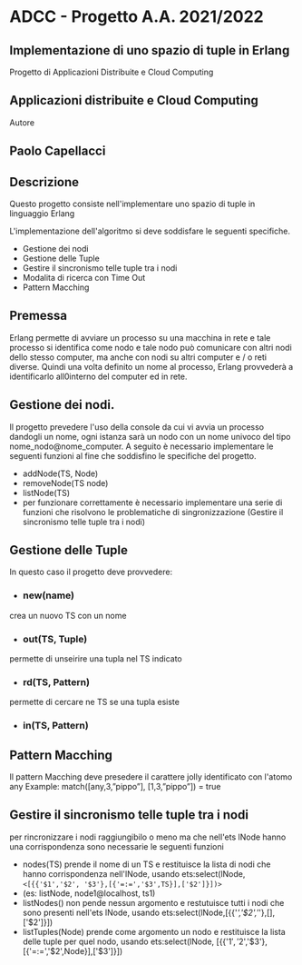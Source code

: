 # ADCC - Progetto A.A. 2021/2022 
## Implementazione di uno spazio di tuple in Erlang

Progetto di Applicazioni Distribuite e Cloud Computing 

## Applicazioni distribuite e Cloud Computing

Autore 
## Paolo Capellacci


## Descrizione
Questo progetto consiste nell'implementare uno spazio di tuple in linguaggio Erlang

L'implementazione dell'algoritmo si deve soddisfare le seguenti specifiche.
- Gestione dei nodi
- Gestione delle Tuple
- Gestire il sincronismo telle tuple tra i nodi
- Modalita di ricerca con Time Out
- Pattern Macching

## Premessa
Erlang permette di avviare un processo su una macchina in rete e tale processo si identifica come nodo e tale nodo può comunicare con altri nodi dello stesso computer, ma anche con nodi su altri computer e / o reti diverse. Quindi una volta definito un nome al processo, Erlang provvederà a identificarlo all0interno del computer ed in rete.  

## Gestione dei nodi.
Il progetto prevedere l'uso della console da cui vi avvia un processo dandogli un nome, ogni istanza sarà un nodo con un nome univoco del tipo nome_nodo@nome_computer.
A seguito è necessario implementare le seguenti funzioni al fine che soddisfino le specifiche del progetto.
- addNode(TS, Node)
- removeNode(TS node)
- listNode(TS)
- per funzionare correttamente è necessario implementare una serie di funzioni che risolvono le problematiche di singronizzazione (Gestire il sincronismo telle tuple tra i nodi)

## Gestione delle Tuple
In questo caso il progetto deve provvedere:
- ### new(name)

crea un nuovo TS con un nome 
- ### out(TS, Tuple)

permette di unseirire una tupla nel TS indicato
- ### rd(TS, Pattern)

permette di cercare ne TS se una tupla esiste
- ### in(TS, Pattern)

## Pattern Macching
Il pattern Macching deve presedere il carattere jolly identificato con l'atomo any
Example: match([any,3,”pippo”], [1,3,”pippo”]) = true

## Gestire il sincronismo telle tuple tra i nodi
per rincronizzare i nodi raggiungibilo o meno ma che nell'ets lNode hanno una corrispondenza sono necessarie le seguenti funzioni
- nodes(TS) prende il nome di un TS e restituisce la lista di nodi che hanno corrispondenza nell'lNode, usando ets:select(lNode, `<[{{'$1','$2', '$3'},[{'=:=','$3',TS}],['$2']}])>` 
- (es: listNode, node1@localhost, ts1)
- listNodes() non pende nessun argomento e restutuisce tutti i nodi che sono presenti nell'ets lNode, usando ets:select(lNode,[{{'_','$2','_'},[],['$2']}])
- listTuples(Node) prende come argomento un nodo e restituisce la lista delle tuple per quel nodo, usando ets:select(lNode, [{{'$1','$2','$3'},[{'=:=','$2',Node}],['$3']}])
